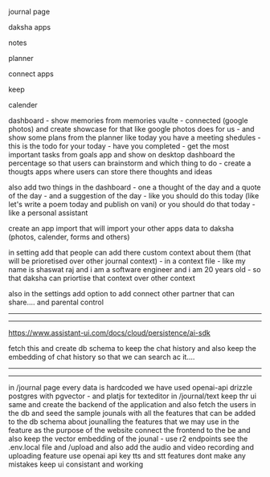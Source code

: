





journal page



daksha apps





notes



planner



connect apps





keep



calender



dashboard - show memories from memories vaulte - connected (google photos) and create showcase for that like google photos does for us - and show some plans from the planner like today you have a meeting shedules - this is the todo for your today - have you completed - get the most important tasks from goals app and show on desktop dashboard the percentage so that users can brainstorm and which thing to do - create a thougts apps where users can store there thoughts and ideas

also add two things in the dashboard - one a thought of the day and a quote of the day - and a suggestion of the day - like you should do this today (like let's write a poem today and publish on vani) or you should do that today - like a personal assistant


create an app import that will import your other apps data to daksha (photos, calender, forms and others)








in setting add that people can add there custom context about them (that will be prioretised over other journal context) - in a context file - like my name is shaswat raj and i am a software engineer and i am 20 years old - so that daksha can priortise that context over other context

also in the settings add option to add connect other partner that can share.... and parental control



---

<!-- in the context add feature like on /context people can go and create context files (use tiptap editor and also sync it with db ) use qdrant to to save the vector embedding and I have used https://www.assistant-ui.com/llms.txt fetch the docs for it 
and create the context file and save it in the db and vector db and also save it supabase postgres db see the .env.local for qdrant api key and url and all and use the same to save the vector embedding and use openai embedding model to create the vector embedding and save it in qdrant and also save the context file in supabase db - in /chat we must able to fetch the context from the context file and use it as a priorety context over other context so that it can be used in the chat page to answer the questions search for online docs for creating the agents .



QDRANT_API_KEY=eyJhbGciOiJIUzI1NiIsInR5cCI6IkpXVCJ9.eyJhY2Nlc3MiOiJtIn0.d7RqqOYKS51Djxghd0CjAbx0Wlx_t0BUYlgzCeYMhJE
QDRANT_URL=https://2edc2f9e-eba3-4ac4-99b1-e34ea5a8b816.us-east-1-1.aws.cloud.qdrant.io:6333

shaswatraj@Sh daksha-landing % curl \
    -X GET 'https://2edc2f9e-eba3-4ac4-99b1-e34ea5a8b816.us-east-1-1.aws.cloud.qdrant.io:6333' \
    --header 'api-key: eyJhbGciOiJIUzI1NiIsInR5cCI6IkpXVCJ9.eyJhY2Nlc3MiOiJtIn0.d7RqqOYKS51Djxghd0CjAbx0Wlx_t0BUYlgzCeYMhJE'
{"title":"qdrant - vector search engine","version":"1.15.4","commit":"20db14f87c861f3958ad50382cf0b69396e40c10"}%                     
shaswatraj@Sh daksha-landing % curl \
    -X GET 'https://2edc2f9e-eba3-4ac4-99b1-e34ea5a8b816.us-east-1-1.aws.cloud.qdrant.io:6333' \
    --header 'api-key: eyJhbGciOiJIUzI1NiIsInR5cCI6IkpXVCJ9.eyJhY2Nlc3MiOiJtIn0.5G1J3g47EI_AiGv7HNmKKIk2yiGGudrmsOxdb1tJ6xI'
{"title":"qdrant - vector search engine","version":"1.15.4","commit":"20db14f87c861f3958ad50382cf0b69396e40c10"}%                     
shaswatraj@Sh daksha-landing % 
also use drizzle orm and also sync the db using api and DATABASE_URL="postgresql://postgres:Prince@4#@db.acljdqliyrtpyhfdzdws.supabase.co:5432/postgres"
 and make everything work




in drizzle also sync it with the stackauth user and also create other tables like context file table and all and also create the vector embedding table and all
 -->
---

https://www.assistant-ui.com/docs/cloud/persistence/ai-sdk

fetch this and create db schema to keep the chat history and also keep the embedding of chat history so that we can search ac it....

---


---


in /journal page every data is hardcoded we have used openai-api drizzle postgres with pgvector - and platjs for texteditor in /journal/text 
keep thr ui same and create the backend of the application and also fetch the users in the db and seed the sample jounals with all the features that can be added to the db schema about jounalling the features that we may use in the feature as the purpose of the website 
connect the frontend to the be and also keep the vector embedding of the jounal - use r2 endpoints see  the .env.local file and /upload and also add the audio and video recording and uploading feature use openai api key tts and stt features
dont make any mistakes keep ui consistant and working 